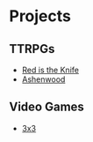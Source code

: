 # Projects

## TTRPGs

* [Red is the Knife](projects/RitK.md)
* [Ashenwood](projects/Ashenwood.md)

## Video Games

* [3x3](projects/3x3.md)
